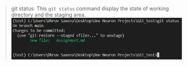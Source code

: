 > git status: This `git status` command display the state of working directory and the staging area.
![](git_status.png)